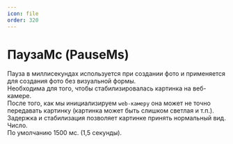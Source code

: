```yaml
---
icon: file
order: 320
---
```


# ПаузаМс (PauseMs)

Пауза в миллисекундах используется при создании фото и применяется для создания фото без визуальной формы.  
Необходима для того, чтобы стабилизировалась картинка на веб-камере.   
После того, как мы инициализируем `web-камеру` она может не точно передавать картинку (картинка может быть слишком светлая и т.п.). Задержка и стабилизация позволяет картинке принять нормальный вид. Число.  
По умолчанию 1500 мс. (1,5 секунды).